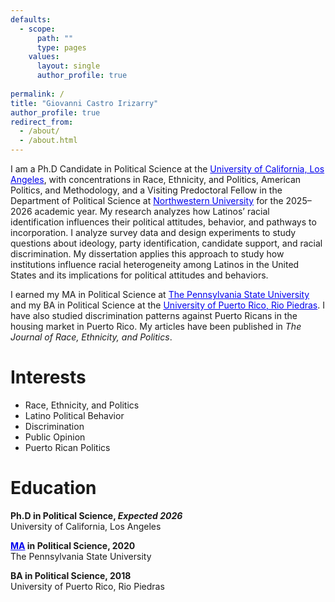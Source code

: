 ```yaml
---
defaults:
  - scope:
      path: ""
      type: pages
    values:
      layout: single
      author_profile: true
    
permalink: /
title: "Giovanni Castro Irizarry"
author_profile: true
redirect_from: 
  - /about/
  - /about.html
---
```


I am a Ph.D  Candidate in Political Science at the <a href="https://polisci.ucla.edu" target="_blank" style="color: #0000EE;">University of California, Los Angeles</a>, with concentrations in Race, Ethnicity, and Politics, American Politics, and Methodology, and a Visiting Predoctoral Fellow in the Department of Political Science at <a href="https://polisci.northwestern.edu" target="_blank" style="color: #0000EE;">Northwestern University</a> for the 2025–2026 academic year. My research analyzes how Latinos’ racial identification influences their political attitudes, behavior, and pathways to incorporation. I analyze survey data and design experiments to study questions about ideology, party identification, candidate support, and racial discrimination. My dissertation applies this approach to study how institutions influence racial heterogeneity among Latinos in the United States and its implications for political attitudes and behaviors. 

I earned my MA in Political Science at <a href="https://polisci.la.psu.edu" target="_blank" style="color: #0000EE;">The Pennsylvania State University</a> and my BA in Political Science at the <a href="https://www.uprrp.edu/english/" target="_blank" style="color: #0000EE;">University of Puerto Rico, Rio Piedras</a>. I have also studied discrimination patterns against Puerto Ricans in the housing market in Puerto Rico. My articles have been published in *The Journal of Race, Ethnicity, and Politics*.  

# Interests
* Race, Ethnicity, and Politics  
* Latino Political Behavior  
* Discrimination   
* Public Opinion  
* Puerto Rican Politics  

# Education  
<i class="fas fa-graduation-cap"></i> **Ph.D in Political Science, *Expected 2026***  
University of California, Los Angeles

<i class="fas fa-graduation-cap"></i> **<a href="http://castroirizarry.com/CeD.21J4-ALA6-G3Y7.pdf" target="_blank" style="color: #0000EE;">MA</a>
 in Political Science, 2020**  
The Pennsylvania State University

<i class="fas fa-graduation-cap"></i> **BA in Political Science, 2018**  
University of Puerto Rico, Rio Piedras
